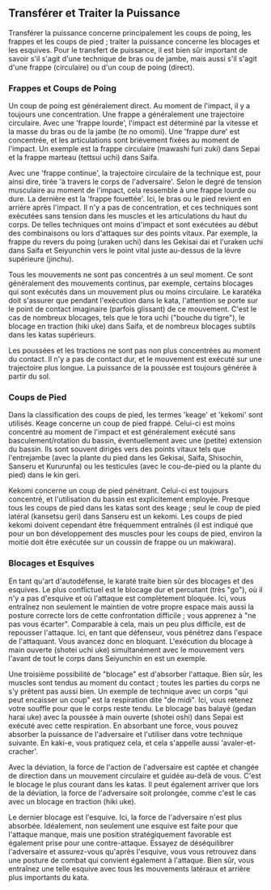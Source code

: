## Transférer et Traiter la Puissance

Transférer la puissance concerne principalement les coups de poing, les frappes et les coups de pied ; traiter la puissance concerne les blocages et les esquives. Pour le transfert de puissance, il est bien sûr important de savoir s'il s'agit d'une technique de bras ou de jambe, mais aussi s'il s'agit d'une frappe (circulaire) ou d'un coup de poing (direct).

### Frappes et Coups de Poing

Un coup de poing est généralement direct. Au moment de l'impact, il y a toujours une concentration. Une frappe a généralement une trajectoire circulaire. Avec une 'frappe lourde', l'impact est déterminé par la vitesse et la masse du bras ou de la jambe (te no omomi). Une 'frappe dure' est concentrée, et les articulations sont brièvement fixées au moment de l'impact. Un exemple est la frappe circulaire (mawashi furi zuki) dans Sepai et la frappe marteau (tettsui uchi) dans Saifa.

Avec une 'frappe continue', la trajectoire circulaire de la technique est, pour ainsi dire, tirée 'à travers le corps de l'adversaire'. Selon le degré de tension musculaire au moment de l'impact, cela ressemble à une frappe lourde ou dure. La dernière est la 'frappe fouettée'. Ici, le bras ou le pied revient en arrière après l'impact. Il n'y a pas de concentration, et ces techniques sont exécutées sans tension dans les muscles et les articulations du haut du corps. De telles techniques ont moins d'impact et sont exécutées au début des combinaisons ou lors d'attaques sur des points vitaux. Par exemple, la frappe du revers du poing (uraken uchi) dans les Gekisai dai et l'uraken uchi dans Saifa et Seiyunchin vers le point vital juste au-dessus de la lèvre supérieure (jinchu).

Tous les mouvements ne sont pas concentrés à un seul moment. Ce sont généralement des mouvements continus, par exemple, certains blocages qui sont exécutés dans un mouvement plus ou moins circulaire. Le karatéka doit s'assurer que pendant l'exécution dans le kata, l'attention se porte sur le point de contact imaginaire (parfois glissant) de ce mouvement. C'est le cas de nombreux blocages, tels que le tora uchi ("bouche du tigre"), le blocage en traction (hiki uke) dans Saifa, et de nombreux blocages subtils dans les katas supérieurs.

Les poussées et les tractions ne sont pas non plus concentrées au moment du contact. Il n'y a pas de contact dur, et le mouvement est exécuté sur une trajectoire plus longue. La puissance de la poussée est toujours générée à partir du sol.

### Coups de Pied

Dans la classification des coups de pied, les termes 'keage' et 'kekomi' sont utilisés. Keage concerne un coup de pied frappé. Celui-ci est moins concentré au moment de l'impact et est généralement exécuté sans basculement/rotation du bassin, éventuellement avec une (petite) extension du bassin. Ils sont souvent dirigés vers des points vitaux tels que l'entrejambe (avec la plante du pied dans les Gekisai, Saifa, Shisochin, Sanseru et Kururunfa) ou les testicules (avec le cou-de-pied ou la plante du pied) dans le kin geri.

Kekomi concerne un coup de pied pénétrant. Celui-ci est toujours concentré, et l'utilisation du bassin est explicitement employée. Presque tous les coups de pied dans les katas sont des keage ; seul le coup de pied latéral (kansetsu geri) dans Sanseru est un kekomi. Les coups de pied kekomi doivent cependant être fréquemment entraînés (il est indiqué que pour un bon développement des muscles pour les coups de pied, environ la moitié doit être exécutée sur un coussin de frappe ou un makiwara).

### Blocages et Esquives

En tant qu'art d'autodéfense, le karaté traite bien sûr des blocages et des esquives. Le plus conflictuel est le blocage dur et percutant (très "go"), où il n'y a pas d'esquive et où l'attaque est complètement bloquée. Ici, vous entraînez non seulement le maintien de votre propre espace mais aussi la posture correcte lors de cette confrontation difficile ; vous apprenez à "ne pas vous écarter". Comparable à cela, mais un peu plus difficile, est de repousser l'attaque. Ici, en tant que défenseur, vous pénétrez dans l'espace de l'attaquant. Vous avancez donc en bloquant. L'exécution du blocage à main ouverte (shotei uchi uke) simultanément avec le mouvement vers l'avant de tout le corps dans Seiyunchin en est un exemple.

Une troisième possibilité de "blocage" est d'absorber l'attaque. Bien sûr, les muscles sont tendus au moment du contact ; toutes les parties du corps ne s'y prêtent pas aussi bien. Un exemple de technique avec un corps "qui peut encaisser un coup" est la respiration dite "de midi". Ici, vous retenez votre souffle pour que le corps reste tendu. Le blocage bas balayé (gedan harai uke) avec la poussée à main ouverte (shotei oshi) dans Sepai est exécuté avec cette respiration. En absorbant une force, vous pouvez absorber la puissance de l'adversaire et l'utiliser dans votre technique suivante. En kaki-e, vous pratiquez cela, et cela s'appelle aussi 'avaler-et-cracher'.

Avec la déviation, la force de l'action de l'adversaire est captée et changée de direction dans un mouvement circulaire et guidée au-delà de vous. C'est le blocage le plus courant dans les katas. Il peut également arriver que lors de la déviation, la force de l'adversaire soit prolongée, comme c'est le cas avec un blocage en traction (hiki uke).

Le dernier blocage est l'esquive. Ici, la force de l'adversaire n'est plus absorbée. Idéalement, non seulement une esquive est faite pour que l'attaque manque, mais une position stratégiquement favorable est également prise pour une contre-attaque. Essayez de déséquilibrer l'adversaire et assurez-vous qu'après l'esquive, vous vous retrouvez dans une posture de combat qui convient également à l'attaque. Bien sûr, vous entraînez une telle esquive avec tous les mouvements latéraux et arrière plus importants du kata. 